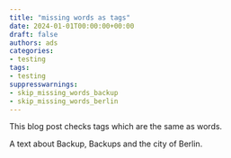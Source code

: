 ```yaml
---
title: "missing words as tags"
date: 2024-01-01T00:00:00+00:00
draft: false
authors: ads
categories:
- testing
tags:
- testing
suppresswarnings:
- skip_missing_words_backup
- skip_missing_words_berlin
---
```


This blog post checks tags which are the same as words.

A text about Backup, Backups and the city of Berlin.
